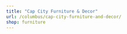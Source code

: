 ```yaml
---
title: "Cap City Furniture & Decor"
url: /columbus/cap-city-furniture-and-decor/
shop: furniture
---
```


